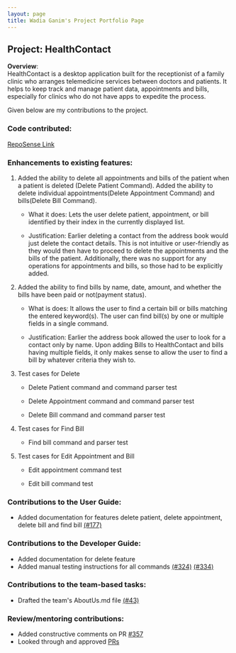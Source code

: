 ```yaml
---
layout: page
title: Wadia Ganim's Project Portfolio Page
---
```


## Project: HealthContact
**Overview**: <br>
HealthContact is a desktop application built for the receptionist of a family clinic who arranges telemedicine services between doctors and patients.
It helps to keep track and manage patient data, appointments and bills, especially for clinics who do not have apps to expedite the process.

Given below are my contributions to the project.


### Code contributed:
[RepoSense Link](https://nus-cs2103-ay2223s1.github.io/tp-dashboard/?search=wadia82&breakdown=true&sort=groupTitle&sortWithin=title&since=2022-09-16&timeframe=commit&mergegroup=&groupSelect=groupByRepos&checkedFileTypes=docs~functional-code~test-code~other&tabOpen=true&tabType=authorship&tabAuthor=guokweijie&tabRepo=AY2223S1-CS2103T-W08-1%2Ftp%5Bmaster%5D&authorshipIsMergeGroup=false&authorshipFileTypes=docs~functional-code~test-code&authorshipIsBinaryFileTypeChecked=false&authorshipIsIgnoredFilesChecked=false)


### Enhancements to existing features:
1. Added the ability to delete all appointments and bills of the patient when a patient is deleted (Delete Patient Command). 
   Added the ability to delete individual appointments(Delete Appointment Command) and bills(Delete Bill Command).

    - What it does: Lets the user delete patient, appointment, or bill identified by their index in the currently displayed list.

    - Justification: Earlier deleting a contact from the address book would just delete the contact details. This is not intuitive or user-friendly as they would then have to proceed to delete the appointments and the bills of the patient.
Additionally, there was no support for any operations for appointments and bills, so those had to be explicitly added.


2. Added the ability to find bills by name, date, amount, and whether the bills have been paid or not(payment status).

    - What is does: It allows the user to find a certain bill or bills matching the entered keyword(s). The user can find bill(s) by one or multiple fields in a single command. 

    - Justification: Earlier the address book allowed the user to look for a contact only by name. Upon adding Bills to HealthContact and bills having multiple fields,
it only makes sense to allow the user to find a bill by whatever criteria they wish to. 
   

3. Test cases for Delete
    
    - Delete Patient command and command parser test

    - Delete Appointment command and command parser test

    - Delete Bill command and command parser test


4. Test cases for Find Bill 

    - Find bill command and parser test


5. Test cases for Edit Appointment and Bill

    - Edit appointment command test

    - Edit bill command test


### Contributions to the User Guide:
* Added documentation for features delete patient, delete appointment, delete bill and find bill [(#177)](https://github.com/AY2223S1-CS2103T-W08-1/tp/pull/177)


### Contributions to the Developer Guide:
* Added documentation for delete feature 
* Added manual testing instructions for all commands [(#324)](https://github.com/AY2223S1-CS2103T-W08-1/tp/pull/324) [(#334)](https://github.com/AY2223S1-CS2103T-W08-1/tp/pull/334)


### Contributions to the team-based tasks:
* Drafted the team's AboutUs.md file [(#43)](https://github.com/AY2223S1-CS2103T-W08-1/tp/pull/43/files)


### Review/mentoring contributions:
* Added constructive comments on PR [#357](https://github.com/AY2223S1-CS2103T-W08-1/tp/pull/357)
* Looked through and approved [PRs](https://github.com/AY2223S1-CS2103T-W08-1/tp/pulls?q=is%3Apr+reviewed-by%3Awadia82)
